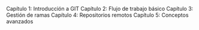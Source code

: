 Capítulo 1: Introducción a GIT
Capítulo 2: Flujo de trabajo básico
Capítulo 3: Gestión de ramas
Capítulo 4: Repositorios remotos
Capítulo 5: Conceptos avanzados
